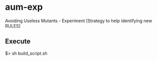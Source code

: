 # aum-exp
Avoiding Useless Mutants - Experiment [Strategy to help identifying new RULES] 

## Execute
$> sh build_script.sh
